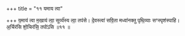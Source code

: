 +++
title = "११ यमाय त्वा"

+++
य॒माय॑ त्वा म॒खाय॑ त्वा॒ सूर्य्य॑स्य त्वा॒ तप॑से। दे॒वस्त्वा॑ सवि॒ता मध्वा॑नक्तु पृथि॒व्याः सꣳस्पृश॑स्पाहि। अ॒र्चिर॑सि शो॒चिर॑सि॒ तपो॑ऽसि ॥११ ॥